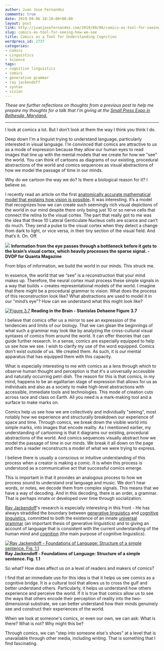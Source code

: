 ```yaml
---
author: Juan Jose Fernandez
comments: true
date: 2019-09-06 18:10:00+00:00
layout: post
link: http://juanjosefernandez.com/2019/09/06/comics-as-tool-for-seeing-how-we-see/
slug: comics-as-tool-for-seeing-how-we-see
title: Comics as a Tool for Understanding Cognition
wordpress_id: 2737
categories:
- Comics
- Linguistics
- Science
tags:
- cognitive linguistics
- comics
- generative grammar
- ray jackendoff
- syntax
- vision
---
```


_These are further reflections on thoughts from a previous post to help me prepare my thoughts for a talk that I'm giving at the [Small Press Expo in Bethesda, Maryland.](https://www.quantamagazine.org/a-mathematical-model-unlocks-the-secrets-of-vision-20190821/)_



* * *



I look at comics a lot. But I don't look at them the way I think you think I do.

Deep down I'm a linguist trying to understand language, particularly interested in visual language. I'm convinced that comics are attractive to us as a mode of expression because they allow our human eyes to read images that line up with the mental models that we create for how we "see" the world. You can think of cartoons as diagrams of our existing, procedural abstractions of the world and comics sequences as visual abstractions of how we model the passage of time in our minds.

Why do we cartoon the way we do? Is there a biological reason for it? I believe so.

I recently read an article on the first [anatomically accurate mathematical model that explains how vision is possible](https://www.quantamagazine.org/a-mathematical-model-unlocks-the-secrets-of-vision-20190821/)**.** It was interesting. It’s a model that recognizes how we can create such seemingly rich visual depictions of the world in our mind despite there only being just 10 or so nerve cells that connect the retina to the visual cortex. The part that really got to me was the idea that these 10 Lateral Genticulate Nucleus cells are scarce and can’t do much. They send a pulse to the visual cortex when they detect a change from dark to light, or vice versa, in their tiny section of the visual field. And that’s it. On. Off.

[![](https://fernandezjuanjose.files.wordpress.com/2019/09/dynamical-vision_2500_lede.jpg?w=739)](https://www.quantamagazine.org/a-mathematical-model-unlocks-the-secrets-of-vision-20190821/) **Information from the eye passes through a bottleneck before it gets to the brain’s visual cortex, which heavily processes the sparse signal. - DVDP for Quanta Magazine**

From blips of information, we build the world in our minds. This struck me.

In essence, the world that we “see” is a reconstruction that your mind makes up. Therefore, the neural cortex must process these simple signals in a way that builds + creates representational models of the world. I imagine that there might be a procedural grammar to vision. What does the process of this reconstruction look like? What abstractions are used to model it in our "mind’s eye"? How can we understand what this might look like?

[![Figure 3.7](https://fernandezjuanjose.files.wordpress.com/2019/09/diapositive33.jpg?w=709)](https://fernandezjuanjose.files.wordpress.com/2019/09/diapositive33.jpg) **Reading in the Brain - Stanislas Dehaene Figure 3.7**

I believe that comics offer us a mirror to see an expression of the tendencies and limits of our biology. That we can glean the beginnings of what such a grammar may look like by analyzing the cross-cultural visual syntaxes of comics from around the world. It can offer theories that can guide further research.
In a sense, comics are especially equipped to help us see how we see. I wish to clarify my use of the word equipped. Comics don't exist outside of us. We created them. As such, it is our mental apparatus that has equipped them with this capacity.

What is especially interesting to me with comics as a lens through which to observe human thought and perception is that it's a universally accessible and naturally occurring petri dish. The reason for this is that comics, in my mind, happens to be an egalitarian stage of expression that allows for us as individuals and also as a society to make high-level abstractions with accessible, immediate tools and technologies. This mode of creation cuts across race and class on Earth. All you need is a mark-making tool and a surface to make marks on.

Comics help us see how we are collectively and individually "seeing", most notably how we experience and structurally breakdown our experience of space and time. Through comics, we break down the visible world into simple marks, into images that encode reality. As I mentioned earlier, my understanding of cartooning is that it diagrams our existing, procedural abstractions of the world. And comics sequences visually abstract how we model the passage of time in our minds. We break it all down on the page and then a reader reconstructs a model of what we were trying to express.

I believe there is usually a conscious or intuitive understanding of this process when a creator is making a comic. It is when this process is understood as a communicative act that successful comics emerge.

This is important in that it provides an analogous process to how we process sound to understand oral language and music. We don't hear words, or notes, we decode them from complex signals. This means that we have a way of decoding. And in this decoding, there is an order, a grammar. That is perhaps innate or developed over time through socialization.

[ Ray Jackendoff](https://ase.tufts.edu/cogstud/jackendoff/)'s research is especially interesting in this front - He has always straddled the boundary between [generative linguistics](https://en.wikipedia.org/wiki/Generative_linguistics) and [cognitive linguistics](https://en.wikipedia.org/wiki/Cognitive_linguistics), committed to both the existence of an innate [universal grammar](https://en.wikipedia.org/wiki/Universal_grammar) (an important thesis of generative linguistics) and to giving an account of language that is consistent with the current understanding of the human mind and [cognition](https://en.wikipedia.org/wiki/Cognitive_processes) (the main purpose of cognitive linguistics).

[![Ray Jackendoff - Foundations of Language: Structure of a simple sentence. Fig. 1.1](https://fernandezjuanjose.files.wordpress.com/2019/09/jackendoff-foundations_of_language-structure_of_simple_sentence.png)](https://fernandezjuanjose.files.wordpress.com/2019/09/jackendoff-foundations_of_language-structure_of_simple_sentence.png) **Ray Jackendoff - Foundations of Language: Structure of a simple sentence. Fig. 1.1**

So what? How does affect us on a level of readers and makers of comics?

I find that an immediate use for this idea is that it helps us see comics as a cognitive bridge. It is a cultural tool that allows us to cross the gulf and better understand others. Particularly, it helps us understand how others experience and perceive the world. If it is true that comics allow us to see the ways that others encode their perception of reality into the two-dimensional substrate, we can better understand how their minds genuinely see and construct their experiences of the world.

When we look at someone's comics, or even our own, we can ask: What is there? What is not? Why might this be?

Through comics, we can "step into someone else's shoes" at a level that is unavailable through other media, including writing. That is something that I find fascinating.
